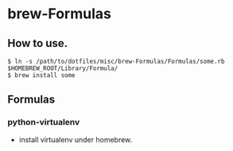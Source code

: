 # brew-Formulas

## How to use.

```
$ ln -s /path/to/dotfiles/misc/brew-Formulas/Formulas/some.rb $HOMEBREW_ROOT/Library/Formula/
$ brew install some
```

## Formulas

### python-virtualenv

- install virtualenv under homebrew.
